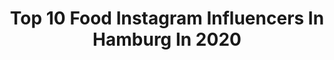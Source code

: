 ---
title: Top 10 Food Instagram Influencers In Hamburg In 2020
description: >-
  Find top food Instagram influencers in Hamburg in 2020. Most popular hashtags: #hamburg #food #love #fashion.
platform: Instagram
hits: 156
text_top: Analyze the top-rated Instagram accounts on inBeat.
text_bottom: Our search engine holds 156 Instagram influencers like this in Hamburg, Germany for you to pitch.
profiles:
  - username: "manu_coach_style"
    fullname: >-
      Manuela Cosenza
    bio: >-
      PR & Content Creator Werbung Rabatt Code @nu3_de : MANUELA Impressum: https://www.4coach-style.de/impressum// Contact: m.cosenza@coach-style.de
    location: "Germany"
    followers: 13923
    engagement: 230
    commentsToLikes: 0.049937
    id: ckapam633wnri0i78xw2l0fyc
    verified: false
    hashtags: "#sund, #motiv, #ayaniclothing, #fashionblogger"
  - username: "lars_likes_food"
    fullname: >-
      Lars
    bio: >-
      🔅Dortmund - Germany 🍔 foodblog 🐟 pescetarian; 🧀 vegetarian; 🥬 vegan 💰 non profit - just cooking 👨🏼 a bit of my life . #foodblogger
    location: "Germany"
    followers: 4307
    engagement: 763
    commentsToLikes: 0.126159
    id: ck0vuyibemq8p0i19il4pqyhr
    verified: false
    hashtags: "#tomate, #healthyfood, #nudeln, #veggiefood"
  - username: "aida_clubbotschafter_barbara"
    fullname: >-
      AIDA Clubbotschafter Barbara
    bio: >-
      ➖seit 2016 offizieller AIDA Clubbotschafter ⚓️ ➖AIDA 🛳 Cruiseships ☀️ Travel 🌴 ➖ Home Base: Saarland 🤗 ➖ next: #wewillcomeback ✊🏻
    location: "Germany"
    followers: 5334
    engagement: 522
    commentsToLikes: 0.021517
    id: ckaowdzy78in30i78h5z1xdqz
    verified: false
    hashtags: "#wewillbeback, #aidablu, #travelblogger, #aidamomente"
  - username: "timmaelzer_official"
    fullname: >-
      Tim Mälzer
    bio: >-
      Gastronom, Unternehmer, Koch / Chef
    location: "Germany"
    followers: 401012
    engagement: 145
    commentsToLikes: 0.012887
    id: ck0vw6ddusb5v0i19urndbwpj
    verified: true
    hashtags: "#repost, #stayathome, #renovierung, #wirsindgekommenumzubleiben"
  - username: "lealiaa"
    fullname: >-
      Lea 🦋
    bio: >-
      🦁🐯 FASHION | HAIR | FOOD 💕Hamburg|Düsseldorf ✉️ lealiaacollab@gmx.de
    location: "Germany"
    followers: 15359
    engagement: 1010
    commentsToLikes: 0.070448
    id: ck134xpkaypd10i193u4x17so
    verified: false
    hashtags: "#modernsalon, #blonde, #curls, #ourportraitdays"
  - username: "skueche"
    fullname: >-
      ✬ 𝗦-Küche | 𝗦imone
    bio: >-
      𝗙𝗢𝗢𝗗 & 𝗧𝗥𝗔𝗩𝗘𝗟 Passion for good food ⚓️ Hamburg ———————————————
    location: "Germany"
    followers: 26531
    engagement: 272
    commentsToLikes: 0.077031
    id: ck5hooe0epxef0i11waitcbll
    verified: false
    hashtags: "#soulfood, #makeitdelicious, #ku, #einfachkochen"
  - username: "saltandsilver"
    fullname: >-
      Salt & Silver
    bio: >-
      Follow Cozy & Jo on their journey around the world. 🌎 ___ ✖️2 Restaurants @saltandsilverzentrale ✖️2 Cookbooks ✖️TV & Online documentary
    location: "Germany"
    followers: 25626
    engagement: 277
    commentsToLikes: 0.015135
    id: ck5hrns5yv6fo0i11ver4x0fo
    verified: true
    hashtags: "#surf, #saltandsilver, #welovehh, #kochenf"
  - username: "skylas.tag"
    fullname: >-
      Skyla Ocean👱🏻‍♀️Hanna the Pug🐶
    bio: >-
      🏨wo essen? Wo schlafen? Was tragen? 👗Streetmodel @ritalagune 📬 skylas.tag@gmail.com 🎥 YouTube :
    location: "Germany"
    followers: 30093
    engagement: 161
    commentsToLikes: 0.036991
    id: ck5q89ksj53cl0i11mejyhikb
    verified: false
    hashtags: "#influencer, #armani, #party, #realestateagent"
  - username: "die.muellers"
    fullname: >-
      Wir sind die Müllers ⚓️👨‍👩‍👧‍👧
    bio: >-
      Jessi & Stefan mit Lenya & Felina 2005 💏/ 2011 💒/ 2012 🏠/ 2015 & 2018 👧🏼👧🏼 #familienblog #hamburg #diy #food
    location: "Germany"
    followers: 3203
    engagement: 2763
    commentsToLikes: 0.055848
    id: ckap6deyoffdn0i78e97w7lp5
    verified: false
    hashtags: "#herbstscha, #herbstbastelei, #familienblogger, #bastelnmitkindern"
  - username: "anna.elisie"
    fullname: >-
      Anna Elisie | Ethical Vegan 🌿
    bio: >-
      🌕 Hummus & Nickerchen 🌓 post@veganmom.de 🌑 Alle Rezepte↓
    location: "Germany"
    followers: 49481
    engagement: 616
    commentsToLikes: 0.017106
    id: ckf5w4n7mqtzj0j23j6wa6chq
    verified: false
    hashtags: "#veganfood, #feedfeed, #rezepte, #herbstrezepte"
---